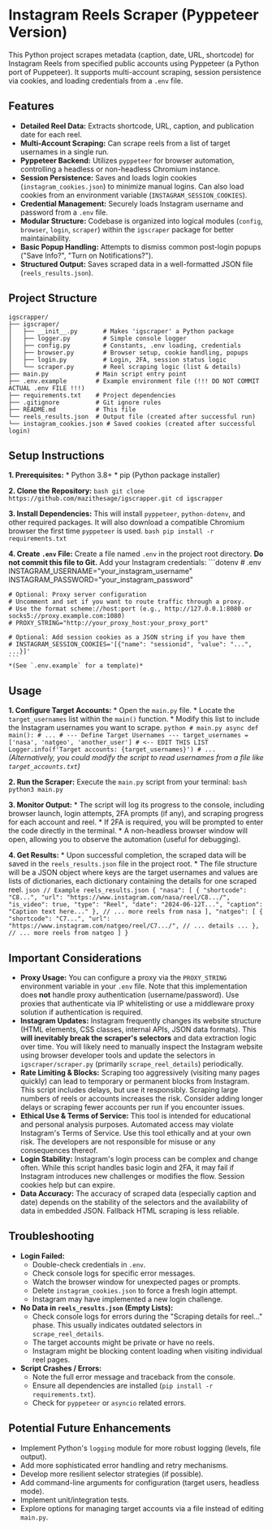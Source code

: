 # Instagram Reels Scraper (Pyppeteer Version)

This Python project scrapes metadata (caption, date, URL, shortcode) for Instagram Reels from specified public accounts using Pyppeteer (a Python port of Puppeteer). It supports multi-account scraping, session persistence via cookies, and loading credentials from a `.env` file.

## Features

*   **Detailed Reel Data:** Extracts shortcode, URL, caption, and publication date for each reel.
*   **Multi-Account Scraping:** Can scrape reels from a list of target usernames in a single run.
*   **Pyppeteer Backend:** Utilizes `pyppeteer` for browser automation, controlling a headless or non-headless Chromium instance.
*   **Session Persistence:** Saves and loads login cookies (`instagram_cookies.json`) to minimize manual logins. Can also load cookies from an environment variable (`INSTAGRAM_SESSION_COOKIES`).
*   **Credential Management:** Securely loads Instagram username and password from a `.env` file.
*   **Modular Structure:** Codebase is organized into logical modules (`config`, `browser`, `login`, `scraper`) within the `igscraper` package for better maintainability.
*   **Basic Popup Handling:** Attempts to dismiss common post-login popups ("Save Info?", "Turn on Notifications?").
*   **Structured Output:** Saves scraped data in a well-formatted JSON file (`reels_results.json`).

## Project Structure

```
igscrapper/
├── igscraper/
│   ├── __init__.py       # Makes 'igscraper' a Python package
│   ├── logger.py         # Simple console logger
│   ├── config.py         # Constants, .env loading, credentials
│   ├── browser.py        # Browser setup, cookie handling, popups
│   ├── login.py          # Login, 2FA, session status logic
│   └── scraper.py        # Reel scraping logic (list & details)
├── main.py             # Main script entry point
├── .env.example        # Example environment file (!!! DO NOT COMMIT ACTUAL .env FILE !!!)
├── requirements.txt    # Project dependencies
├── .gitignore          # Git ignore rules
├── README.md           # This file
└── reels_results.json  # Output file (created after successful run)
└── instagram_cookies.json # Saved cookies (created after successful login)
```

## Setup Instructions

**1. Prerequisites:**
    *   Python 3.8+
    *   pip (Python package installer)

**2. Clone the Repository:**
    ```bash
    git clone https://github.com/mazithesage/igscrapper.git
    cd igscrapper
    ```

**3. Install Dependencies:**
    This will install `pyppeteer`, `python-dotenv`, and other required packages. It will also download a compatible Chromium browser the first time `pyppeteer` is used.
    ```bash
    pip install -r requirements.txt
    ```

**4. Create `.env` File:**
    Create a file named `.env` in the project root directory. **Do not commit this file to Git.** Add your Instagram credentials:
    ```dotenv
    # .env
    INSTAGRAM_USERNAME="your_instagram_username"
    INSTAGRAM_PASSWORD="your_instagram_password"

    # Optional: Proxy server configuration
    # Uncomment and set if you want to route traffic through a proxy.
    # Use the format scheme://host:port (e.g., http://127.0.0.1:8080 or socks5://proxy.example.com:1080)
    # PROXY_STRING="http://your_proxy_host:your_proxy_port"

    # Optional: Add session cookies as a JSON string if you have them
    # INSTAGRAM_SESSION_COOKIES='[{"name": "sessionid", "value": "...", ...}]'
    ```
    *(See `.env.example` for a template)*

## Usage

**1. Configure Target Accounts:**
    *   Open the `main.py` file.
    *   Locate the `target_usernames` list within the `main()` function.
    *   Modify this list to include the Instagram usernames you want to scrape.
    ```python
    # main.py
    async def main():
        # ...
        # --- Define Target Usernames ---
        target_usernames = ['nasa', 'natgeo', 'another_user'] # <-- EDIT THIS LIST
        Logger.info(f'Target accounts: {target_usernames}')
        # ...
    ```
    *(Alternatively, you could modify the script to read usernames from a file like `target_accounts.txt`)*

**2. Run the Scraper:**
    Execute the `main.py` script from your terminal:
    ```bash
    python3 main.py
    ```

**3. Monitor Output:**
    *   The script will log its progress to the console, including browser launch, login attempts, 2FA prompts (if any), and scraping progress for each account and reel.
    *   If 2FA is required, you will be prompted to enter the code directly in the terminal.
    *   A non-headless browser window will open, allowing you to observe the automation (useful for debugging).

**4. Get Results:**
    *   Upon successful completion, the scraped data will be saved in the `reels_results.json` file in the project root.
    *   The file structure will be a JSON object where keys are the target usernames and values are lists of dictionaries, each dictionary containing the details for one scraped reel.
    ```json
    // Example reels_results.json
    {
      "nasa": [
        {
          "shortcode": "C8...",
          "url": "https://www.instagram.com/nasa/reel/C8.../",
          "is_video": true,
          "type": "Reel",
          "date": "2024-06-12T...",
          "caption": "Caption text here..."
        },
        // ... more reels from nasa
      ],
      "natgeo": [
        {
          "shortcode": "C7...",
          "url": "https://www.instagram.com/natgeo/reel/C7.../",
          // ... details ...
        },
        // ... more reels from natgeo
      ]
    }
    ```

## Important Considerations

*   **Proxy Usage:** You can configure a proxy via the `PROXY_STRING` environment variable in your `.env` file. Note that this implementation does **not** handle proxy authentication (username/password). Use proxies that authenticate via IP whitelisting or use a middleware proxy solution if authentication is required.
*   **Instagram Updates:** Instagram frequently changes its website structure (HTML elements, CSS classes, internal APIs, JSON data formats). This **will inevitably break the scraper's selectors** and data extraction logic over time. You will likely need to manually inspect the Instagram website using browser developer tools and update the selectors in `igscraper/scraper.py` (primarily `scrape_reel_details`) periodically.
*   **Rate Limiting & Blocks:** Scraping too aggressively (visiting many pages quickly) can lead to temporary or permanent blocks from Instagram. This script includes delays, but use it responsibly. Scraping large numbers of reels or accounts increases the risk. Consider adding longer delays or scraping fewer accounts per run if you encounter issues.
*   **Ethical Use & Terms of Service:** This tool is intended for educational and personal analysis purposes. Automated access may violate Instagram's Terms of Service. Use this tool ethically and at your own risk. The developers are not responsible for misuse or any consequences thereof.
*   **Login Stability:** Instagram's login process can be complex and change often. While this script handles basic login and 2FA, it may fail if Instagram introduces new challenges or modifies the flow. Session cookies help but can expire.
*   **Data Accuracy:** The accuracy of scraped data (especially caption and date) depends on the stability of the selectors and the availability of data in embedded JSON. Fallback HTML scraping is less reliable.

## Troubleshooting

*   **Login Failed:**
    *   Double-check credentials in `.env`.
    *   Check console logs for specific error messages.
    *   Watch the browser window for unexpected pages or prompts.
    *   Delete `instagram_cookies.json` to force a fresh login attempt.
    *   Instagram may have implemented a new login challenge.
*   **No Data in `reels_results.json` (Empty Lists):**
    *   Check console logs for errors during the "Scraping details for reel..." phase. This usually indicates outdated selectors in `scrape_reel_details`.
    *   The target accounts might be private or have no reels.
    *   Instagram might be blocking content loading when visiting individual reel pages.
*   **Script Crashes / Errors:**
    *   Note the full error message and traceback from the console.
    *   Ensure all dependencies are installed (`pip install -r requirements.txt`).
    *   Check for `pyppeteer` or `asyncio` related errors.

## Potential Future Enhancements

*   Implement Python's `logging` module for more robust logging (levels, file output).
*   Add more sophisticated error handling and retry mechanisms.
*   Develop more resilient selector strategies (if possible).
*   Add command-line arguments for configuration (target users, headless mode).
*   Implement unit/integration tests.
*   Explore options for managing target accounts via a file instead of editing `main.py`.
